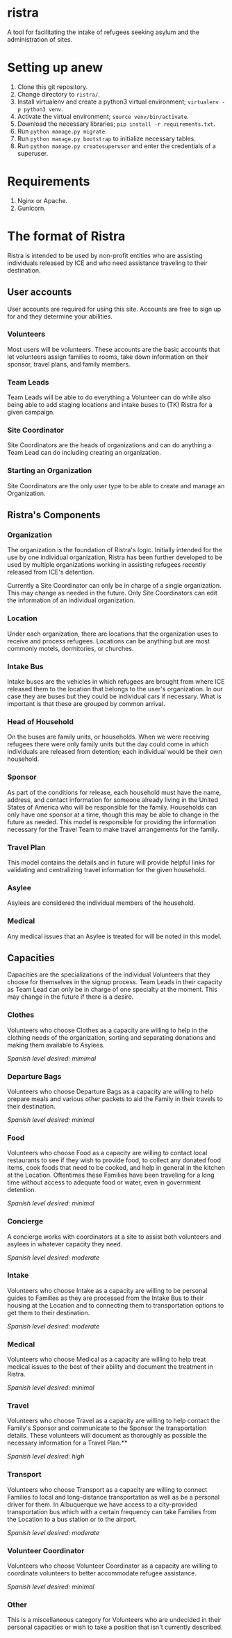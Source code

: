 # ristra
A tool for facilitating the intake of refugees seeking asylum and the administration of sites.

# Setting up anew
1. Clone this git repository.
1. Change directory to `ristra/`.
1. Install virtualenv and create a python3 virtual environment; `virtualenv -p python3 venv`.
1. Activate the virtual environment; `source venv/bin/activate`.
1. Download the necessary libraries; `pip install -r requirements.txt`.
1. Run `python manage.py migrate`.
1. Run `python manage.py bootstrap` to initialize necessary tables.
1. Run `python manage.py createsuperuser` and enter the credentials of a superuser.

# Requirements
1. Nginx or Apache.
1. Gunicorn.

# The format of Ristra
Ristra is intended to be used by non-profit entities who are assisting individuals released by ICE and who need assistance traveling to their destination.

## User accounts
User accounts are required for using this site. Accounts are free to sign up for and they determine your abilities.

### Volunteers
Most users will be volunteers. These accounts are the basic accounts that let volunteers assign families to rooms, take down information on their sponsor, travel plans, and family members.

### Team Leads
Team Leads will be able to do everything a Volunteer can do while also being able to add staging locations and intake buses to (TK) Ristra for a given campaign.

### Site Coordinator
Site Coordinators are the heads of organizations and can do anything a Team Lead can do including creating an organization.

### Starting an Organization
Site Coordinators are the only user type to be able to create and manage an Organization.

## Ristra's Components
### Organization
The organization is the foundation of Ristra's logic. Initially intended for the use by one individual organization, Ristra has been further developed to be used by multiple organizations working in assisting refugees recently released from ICE's detention.

Currently a Site Coordinator can only be in charge of a single organization. This may change as needed in the future. Only Site Coordinators can edit the information of an individual organization.

### Location
Under each organization, there are locations that the organization uses to receive and process refugees. Locations can be anything but are most commonly motels, dormitories, or churches.

### Intake Bus
Intake buses are the vehicles in which refugees are brought from where ICE released them to the location that belongs to the user's organization. In our case they are buses but they could be individual cars if necessary. What is important is that these are grouped by common arrival.

### Head of Household
On the buses are family units, or households. When we were receiving refugees there were only family units but the day could come in which individuals are released from detention; each individual would be their own household.


### Sponsor
As part of the conditions for release, each household must have the name, address, and contact information for someone already living in the United States of America who will be responsible for the family. Households can only have one sponsor at a time, though this may be able to change in the future as needed. This model is responsible for providing the information necessary for the Travel Team to make travel arrangements for the family.

### Travel Plan
This model contains the details and in future will provide helpful links for validating and centralizing travel information for the given household.

### Asylee
Asylees are considered the individual members of the household.

### Medical
Any medical issues that an Asylee is treated for will be noted in this model.

## Capacities
Capacities are the specializations of the individual Volunteers that they choose for themselves in the signup process. Team Leads in their capacity as Team Lead can only be in charge of one specialty at the moment. This may change in the future if there is a desire.

### Clothes
Volunteers who choose Clothes as a capacity are willing to help in the clothing needs of the organization, sorting and separating donations and making them available to Asylees.

*Spanish level desired: mimimal*

### Departure Bags
Volunteers who choose Departure Bags as a capacity are willing to help prepare meals and various other packets to aid the Family in their travels to their destination.

*Spanish level desired: minimal*

### Food
Volunteers who choose Food as a capacity are willing to contact local restaurants to see if they wish to provide food, to collect any donated food items, cook foods that need to be cooked, and help in general in the kitchen at the Location. Oftentimes these Families have been traveling for a long time without access to adequate food or water, even in government detention.

*Spanish level desired: minimal*

### Concierge
A concierge works with coordinators at a site to assist both volunteers and asylees in whatever capacity they need.

*Spanish level desired: moderate*

### Intake
Volunteers who choose Intake as a capacity are willing to be personal guides to Families as they are processed from the Intake Bus to their housing at the Location and to connecting them to transportation options to get them to their destination.

*Spanish level desired: moderate*

### Medical
Volunteers who choose Medical as a capacity are willing to help treat medical issues to the best of their ability and document the treatment in Ristra.

*Spanish level desired: minimal*

### Travel
Volunteers who choose Travel as a capacity are willing to help contact the Family's Sponsor and communicate to the Sponsor the transportation details. These volunteers will document as thoroughly as possible the necessary information for a Travel Plan.**

*Spanish level desired: high*

### Transport
Volunteers who choose Transport as a capacity are willing to connect Families to local and long-distance transportation as well as be a personal driver for them. In Albuquerque we have access to a city-provided transportation bus which with a certain frequency can take Families from the Location to a bus station or to the airport.

*Spanish level desired: moderate*

### Volunteer Coordinator
Volunteers who choose Volunteer Coordinator as a capacity are willing to coordinate volunteers to better accommodate refugee assistance.

*Spanish level desired: minimal*

### Other
This is a miscellaneous category for Volunteers who are undecided in their personal capacities or wish to take a position that isn't currently described.
